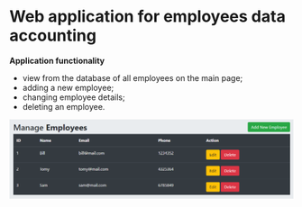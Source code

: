 # Web application for employees data accounting

**Application functionality**

- view from the database of all employees on the main page;
- adding a new employee;
- changing employee details;
- deleting an employee.

![](manage_employees.png)
